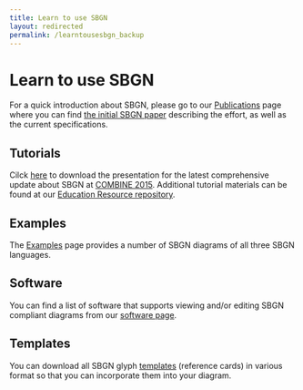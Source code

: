 ```yaml
---
title: Learn to use SBGN
layout: redirected
permalink: /learntousesbgn_backup
---
```


# Learn to use SBGN

For a quick introduction about SBGN, please go to our [Publications](publications) page where you can find [the initial SBGN paper](http://www.nature.com/nbt/journal/v27/n8/full/nbt.1558.html) describing the effort, as well as the current specifications.

## Tutorials

Cilck [here](https://github.com/sbgn/educational-resources/raw/master/SBGN_update_101215.pdf) to download the presentation for the latest comprehensive update about SBGN at [COMBINE 2015](http://co.mbine.org/events/COMBINE_2015). Additional tutorial materials can be found at our [Education Resource repository](https://github.com/sbgn/educational-resources).

## Examples

The [Examples](examples) page provides a number of SBGN diagrams of all three SBGN languages.

## Software

You can find a list of software that supports viewing and/or editing SBGN compliant diagrams from our [software page](software_support).

## Templates

You can download all SBGN glyph [templates](templates) (reference cards) in various format so that you can incorporate them into your diagram.  
